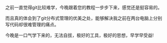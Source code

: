 之前一直觉得git比较难学，今晚跟着您的教程一步步下来，感觉还是挺容易的。

而且真的体会到了git分布式管理的优美之处，能够解决我之前在两台电脑上分别写代码却很难管理的痛点。

今晚是一口气学下来的，无法自拔，极好的工具，极好的思想，早学早受益!

